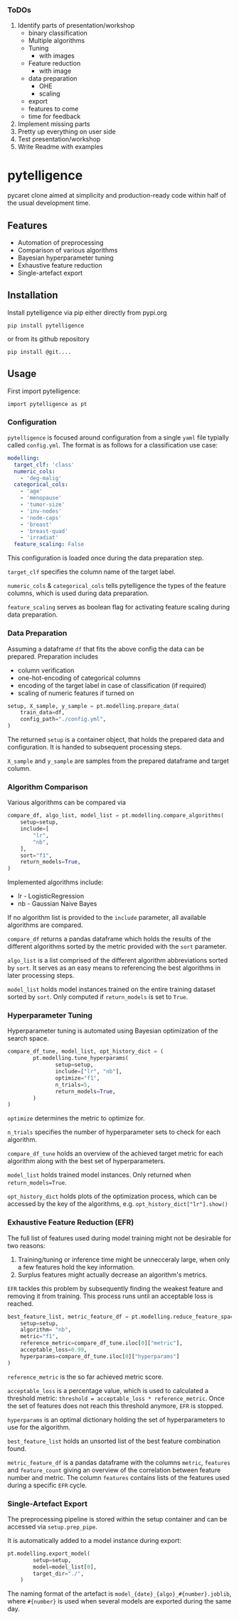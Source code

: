 ### ToDOs

1. Identify parts of presentation/workshop
    - binary classification
    - Multiple algorithms
    - Tuning
        - with images
    - Feature reduction
        - with image
    - data preparation
        - OHE
        - scaling
    - export
    - features to come
    - time for feedback
1. Implement missing parts
1. Pretty up everything on user side
1. Test presentation/workshop
1. Write Readme with examples

# pytelligence
pycaret clone aimed at simplicity and production-ready code within half of the usual development time.

## Features
- Automation of preprocessing
- Comparison of various algorithms
- Bayesian hyperparameter tuning
- Exhaustive feature reduction
- Single-artefact export

## Installation
Install pytelligence via pip either directly from pypi.org 
```
pip install pytelligence
```
or from its github repository
```
pip install @git....
```

## Usage
First import pytelligence:

`import pytelligence as pt`

### Configuration
`pytelligence` is focused around configuration from a single `yaml` file typially called `config.yml`. The format is as follows for a classification use case:

```yaml
modelling:
  target_clf: 'class'
  numeric_cols:
    - 'deg-malig'
  categorical_cols:
    - 'age'
    - 'menopause'
    - 'tumor-size'
    - 'inv-nodes'
    - 'node-caps'
    - 'breast'
    - 'breast-quad'
    - 'irradiat'
  feature_scaling: False
```

This configuration is loaded once during the data preparation step.

`target_clf` specifies the column name of the target label.

`numeric_cols` & `categorical_cols` tells pytelligence the types of the feature columns, which is used during data preparation.

`feature_scaling` serves as boolean flag for activating feature scaling during data preparation.

### Data Preparation
Assuming a dataframe `df` that fits the above config the data can be prepared. Preparation includes 
- column verification
- one-hot-encoding of categorical columns
- encoding of the target label in case of classification (if required)
- scaling of numeric features if turned on

```python
setup, X_sample, y_sample = pt.modelling.prepare_data(
    train_data=df,
    config_path="./config.yml",
)
```

The returned `setup` is a container object, that holds the prepared data and configuration. It is handed to subsequent processing steps.

`X_sample` and `y_sample` are samples from the prepared dataframe and target column.

### Algorithm Comparison
Various algorithms can be compared via

```python
compare_df, algo_list, model_list = pt.modelling.compare_algorithms(
    setup=setup,
    include=[
        "lr",
        "nb",
    ],
    sort="f1",
    return_models=True,
)
```

Implemented algorithms include:
- lr - LogisticRegression
- nb - Gaussian Naive Bayes

If no algorithm list is provided to the `include` parameter, all available algorithms are compared.

`compare_df` returns a pandas dataframe which holds the results of the different algorithms sorted by the metric provided with the `sort` parameter.

`algo_list` is a list comprised of the different algorithm abbreviations sorted by `sort`. It serves as an easy means to referencing the best algorithms in later processing steps.

`model_list` holds model instances trained on the entire training dataset sorted by `sort`. Only computed if `return_models` is set to `True`.

### Hyperparameter Tuning
Hyperparameter tuning is automated using Bayesian optimization of the search space.
```python
compare_df_tune, model_list, opt_history_dict = (
        pt.modelling.tune_hyperparams(
               setup=setup,
               include=["lr", "nb"],
               optimize="f1",
               n_trials=5,
               return_models=True,
        )
)
```
`optimize` determines the metric to optimize for.

`n_trials` specifies the number of hyperparameter sets to check for each algorithm.

`compare_df_tune` holds an overview of the achieved target metric for each algorithm along with the best set of hyperparameters.

`model_list` holds trained model instances. Only returned when `return_models=True`.

`opt_history_dict` holds plots of the optimization process, which can be accessed by the key of the algorithms, e.g. `opt_history_dict["lr"].show()`

### Exhaustive Feature Reduction (EFR)
The full list of features used during model training might not be desirable for two reasons:
1. Training/tuning or inference time might be unnecceraly large, when only a few features hold the key information.
2. Surplus features might actually decrease an algorithm's metrics.

`EFR` tackles this problem by subsequently finding the weakest feature and removing it from training. This process runs until an acceptable loss is reached.

```python
best_feature_list, metric_feature_df = pt.modelling.reduce_feature_space(
    setup=setup,
    algorithm= "nb",
    metric="f1",
    reference_metric=compare_df_tune.iloc[0]["metric"],
    acceptable_loss=0.99,
    hyperparams=compare_df_tune.iloc[0]["hyperparams"]
)
```

`reference_metric` is the so far achieved metric score.

`acceptable_loss` is a percentage value, which is used to calculated a threshold metric: `threshold = acceptable_loss * reference_metric`. Once the set of features does not reach this threshold anymore, `EFR` is stopped.

`hyperparams` is an optimal dictionary holding the set of hyperparameters to use for the algorithm.

`best_feature_list` holds an unsorted list of the best feature combination found.

`metric_feature_df` is a pandas dataframe with the columns `metric`, `features` and `feature_count` giving an overview of the correlation between feature number and metric. The column `features` contains lists of the features used during a specific `EFR` cycle.

### Single-Artefact Export
The preprocessing pipeline is stored within the setup container and can be accessed via `setup.prep_pipe`.

It is automatically added to a model instance during export:

```python
pt.modelling.export_model(
        setup=setup,
        model=model_list[0],
        target_dir="./",
    )
```

The naming format of the artefact is
```model_{date}_{algo}_#{number}.joblib```,
where `#{number}` is used when several models are exported during the same day.